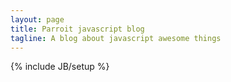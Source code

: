 ```yaml
---
layout: page
title: Parroit javascript blog
tagline: A blog about javascript awesome things
---
```

{% include JB/setup %}


